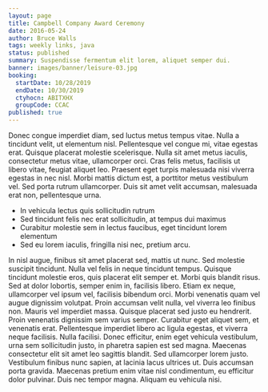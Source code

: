 ```yaml
---
layout: page
title: Campbell Company Award Ceremony
date: 2016-05-24
author: Bruce Walls
tags: weekly links, java
status: published
summary: Suspendisse fermentum elit lorem, aliquet semper dui.
banner: images/banner/leisure-03.jpg
booking:
  startDate: 10/28/2019
  endDate: 10/30/2019
  ctyhocn: ABITXHX
  groupCode: CCAC
published: true
---
```

Donec congue imperdiet diam, sed luctus metus tempus vitae. Nulla a tincidunt velit, ut elementum nisl. Pellentesque vel congue mi, vitae egestas erat. Quisque placerat molestie scelerisque. Nulla sit amet metus iaculis, consectetur metus vitae, ullamcorper orci. Cras felis metus, facilisis ut libero vitae, feugiat aliquet leo. Praesent eget turpis malesuada nisi viverra egestas in nec nisl. Morbi mattis dictum est, a porttitor metus vestibulum vel. Sed porta rutrum ullamcorper. Duis sit amet velit accumsan, malesuada erat non, pellentesque urna.

* In vehicula lectus quis sollicitudin rutrum
* Sed tincidunt felis nec erat sollicitudin, at tempus dui maximus
* Curabitur molestie sem in lectus faucibus, eget tincidunt lorem elementum
* Sed eu lorem iaculis, fringilla nisi nec, pretium arcu.

In nisl augue, finibus sit amet placerat sed, mattis ut nunc. Sed molestie suscipit tincidunt. Nulla vel felis in neque tincidunt tempus. Quisque tincidunt molestie eros, quis placerat elit semper et. Morbi quis blandit risus. Sed at dolor lobortis, semper enim in, facilisis libero. Etiam ex neque, ullamcorper vel ipsum vel, facilisis bibendum orci.
Morbi venenatis quam vel augue dignissim volutpat. Proin accumsan velit nulla, vel viverra leo finibus non. Mauris vel imperdiet massa. Quisque placerat sed justo eu hendrerit. Proin venenatis dignissim sem varius semper. Curabitur eget aliquet sem, et venenatis erat. Pellentesque imperdiet libero ac ligula egestas, et viverra neque facilisis. Nulla facilisi. Donec efficitur, enim eget vehicula vestibulum, urna sem sollicitudin justo, in pharetra sapien est sed magna. Maecenas consectetur elit sit amet leo sagittis blandit. Sed ullamcorper lorem justo. Vestibulum finibus nunc sapien, at lacinia lacus ultrices ut. Duis accumsan porta gravida. Maecenas pretium enim vitae nisl condimentum, eu efficitur dolor pulvinar. Duis nec tempor magna. Aliquam eu vehicula nisi.
